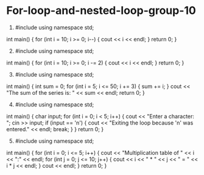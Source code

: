 # For-loop-and-nested-loop-group-10
1. #include <iostream>
using namespace std;

int main() {
    for (int i = 10; i >= 0; i--) {
        cout << i << endl;
    }
    return 0;
}

2. #include <iostream>
using namespace std;

int main() {
    for (int i = 10; i >= 0; i -= 2) {
        cout << i << endl;
    }
    return 0;
}

3. #include <iostream>
using namespace std;

int main() {
    int sum = 0;
    for (int i = 5; i <= 50; i += 3) {
        sum += i;
    }
    cout << "The sum of the series is: " << sum << endl;
    return 0;
}

4. #include <iostream>
using namespace std;

int main() {
    char input;
    for (int i = 0; i < 5; i++) {
        cout << "Enter a character: ";
        cin >> input;
        if (input == 'n') {
            cout << "Exiting the loop because 'n' was entered." << endl;
            break;
        }
    }
    return 0;
}

5. #include <iostream>
using namespace std;

int main() {
    for (int i = 0; i <= 5; i++) {
        cout << "Multiplication table of " << i << ":" << endl;
        for (int j = 0; j <= 10; j++) {
            cout << i << " * " << j << " = " << i * j << endl;
        }
        cout << endl;
    }
    return 0;
}
